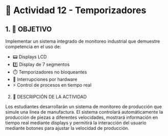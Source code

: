 # 🎯 Actividad 12 - Temporizadores

## 1. 🎯 OBJETIVO

Implementar un sistema integrado de monitoreo industrial que demuestre competencia en el uso de:
- 📟 Displays LCD
- 7️⃣ Display de 7 segmentos
- ⏱️ Temporizadores no bloqueantes
- 🔄 Interrupciones por hardware
- ⚡ Control de procesos en tiempo real

2. 📝 DESCRIPCIÓN DE LA ACTIVIDAD

Los estudiantes desarrollarán un sistema de monitoreo de producción que simule una línea de manufactura. El sistema controlará automáticamente la producción de piezas a diferentes velocidades, mostrará información en tiempo real mediante displays y permitirá la interacción del usuario mediante botones para ajustar la velocidad de producción.
